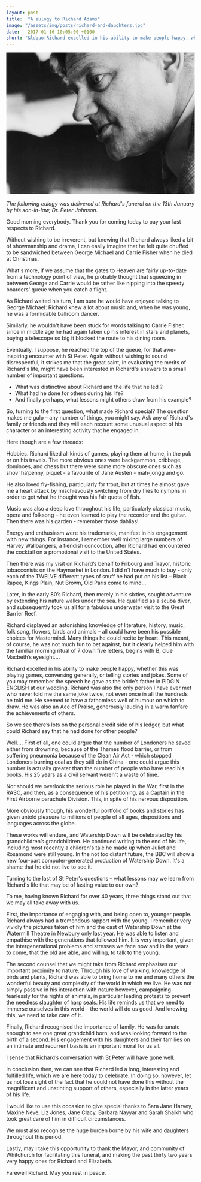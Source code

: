 ```yaml
---
layout: post
title:  "A eulogy to Richard Adams"
image: "/assets/img/posts/richard-and-daughters.jpg"
date:   2017-01-16 10:05:00 +0100
short: "&ldquo;Richard excelled in his ability to make people happy, whether this was playing games, conversing generally, or telling stories and jokes.&rdquo;"
---
```


![Richard Adams](/assets/img/posts/richard-1.jpg)

_The following eulogy was delivered at Richard's funeral on the 13th January by his son-in-law, Dr. Peter Johnson._

Good morning everybody. Thank you for coming today to pay your last respects to Richard.

Without wishing to be irreverent, but knowing that Richard always liked a bit of showmanship and drama, I can easily imagine that he felt quite chuffed to be sandwiched between George Michael and Carrie Fisher  when he died at Christmas. 

What's more, if we assume that the gates to Heaven are fairly up-to-date from a technology point of view, he probably thought that squeezing in between George and Carrie would be rather like nipping into the speedy boarders' queue when you catch a flight. 

As Richard waited his turn, I am sure he would have enjoyed talking to George Michael: Richard knew a lot about music and, when he was young, he was a formidable ballroom dancer. 

Similarly, he wouldn't have been stuck for words talking to Carrie Fisher, since in middle age he had again taken up his interest in stars and planets, buying a telescope so big it blocked the route to his dining room.
	
Eventually, I suppose, he reached the top of the queue, for that awe-inspiring encounter with St Peter. Again without wishing to sound disrespectful, it strikes me that the great saint, in evaluating the merits of Richard's life, might have been interested in Richard's answers to a small number of important questions.

+ What was distinctive about Richard and the life that he led ?
+ What had he done for others during his life? 
+ And finally perhaps, what lessons might others draw from his example?

So, turning to the first question, what made Richard special? The question makes me gulp – any number of things, you might say. Ask any of Richard's family or friends and they will each recount some unusual aspect of his character or an interesting activity that he engaged in. 

Here though are a few threads:

Hobbies. Richard liked all kinds of games, playing them at home, in the pub or on his travels. The more obvious ones were backgammon, cribbage, dominoes, and chess but there were some more obscure ones such as shov&rsquo; ha&rsquo;penny, piquet - a favourite of Jane Austen - mah-jongg and go. 

He also loved fly-fishing, particularly for trout, but at times he almost gave me a heart attack by mischievously switching from dry flies to nymphs in order to get what he thought was his fair quota of fish. 

Music was also a deep love throughout his life, particularly classical music, opera and folksong – he even learned to play the recorder and the guitar. Then there was his garden - remember those dahlias!

Energy and enthusiasm were his trademarks, manifest in his engagement with new things. For instance, I remember well mixing large numbers of Harvey Wallbangers, a fiendish concoction, after Richard had encountered the cocktail on a promotional visit to the United States. 

Then there was my visit on Richard&rsquo;s behalf to Fribourg and Trayor, historic tobacconists on the Haymarket in London. I did n't have much to buy  -  only each of the TWELVE different types of snuff he had put on his list – Black Rapee, Kings Plain, Nut Brown, Old Paris come to mind...

Later, in the early 80&rsquo;s Richard, then merely in his sixties, sought adventure by extending his nature walks under the sea. He qualified as a scuba diver, and subsequently took us all for a fabulous underwater visit to the Great Barrier Reef.

Richard displayed an astonishing knowledge of literature, history, music, folk song, flowers, birds and animals – all could have been his possible choices for Mastermind. Many things he could recite by heart. This meant, of course, he was not much fun to bet against, but it  clearly helped him with the familiar morning ritual of 7 down five letters, begins with B, clue Macbeth&rsquo;s eyesight....

Richard excelled in his ability to make people happy, whether this was playing games, conversing generally, or telling stories and jokes. Some of you may remember the speech he gave as the bride&rsquo;s father in PIDGIN ENGLISH at our wedding. Richard was also the only person I have ever met who never told me the same joke twice, not even once in all the hundreds he told me. He seemed to have a fathomless well of humour on which to draw. He was also an Ace of Praise, generously lauding in a warm fanfare the achievements of others.

So we see there&rsquo;s lots on the personal credit side of his ledger, but what could Richard say that he had done for other people?

Well.... First of all, one could argue that the number of Londoners he saved either from drowning, because of the Thames flood barrier, or from suffering pneumonia because of the Clean Air Act  -  which stopped Londoners burning coal as they still do in China  -  one could argue this number is actually greater than the number of people who have read his books. His 25 years as a civil servant weren't a waste of time. 

Nor should we overlook the serious role he played in the War, first in the RASC, and then, as a consequence of his petitioning, as a Captain in the First Airborne parachute Division. This, in spite of his nervous disposition.

More obviously though, his wonderful portfolio of books and stories has given untold pleasure to millions of people of all ages, dispositions and languages across the globe.

These works will endure, and Watership Down will be celebrated by his grandchildren&rsquo;s grandchildren.  He continued writing to the end of his life, including most recently a children's tale he made up when Juliet and Rosamond were still young. In the not too distant future, the BBC will show a new four-part computer-generated production of Watership Down. It's a shame that he did not live to see it.

Turning to the last of St Peter's questions – what lessons may we learn from Richard's life that may be of lasting value to our own?

To me, having known Richard for over 40 years, three things stand out that we may all take away with us.

First, the importance of engaging with, and being open to, younger people. Richard always had a tremendous rapport with the young. I remember very vividly the pictures taken of him and the cast of Watership Down at the Watermill Theatre in Newbury only last year. He was able to listen and empathise with the generations that followed him. It is very important, given the intergenerational problems and stresses we face now and in the years to come, that the old are able, and willing, to talk to the young. 

The second counsel that we might take from Richard emphasises our important proximity to nature. Through his love of walking, knowledge of birds and plants, Richard was able to bring home to me and many others the wonderful beauty and complexity of the world in which we live. He was not simply passive in his interaction with nature however, campaigning fearlessly for the rights of animals, in particular leading protests to prevent the needless slaughter of harp seals. His life reminds us that we need to immerse ourselves in this world – the world will do us good. And knowing this, we need to take care of it.

Finally, Richard recognised the importance of family. He was fortunate enough to see one great grandchild born, and was looking forward to the birth of a second. His engagement with his daughters and their families on an intimate and recurrent basis is an important moral for us all.

I sense that Richard&rsquo;s conversation with St Peter will have gone well.

In conclusion then, we can see that Richard led a long, interesting and fulfilled life, which we are here today to celebrate. In doing so, however, let us not lose sight of the fact that he could not have done this without the magnificent and unstinting support of others, especially in the latter years of his life. 

I would like to use this occasion to give special thanks to Sara Jane Harvey, Maxine Neve, Liz Jones, Jane Clacy, Barbara Nayyar and Sarah Shaikh who took great care of him in difficult circumstances. 

We must also recognise the huge burden borne by his wife and daughters throughout this period. 

Lastly, may I take this opportunity to thank the Mayor, and community of Whitchurch for facilitating this funeral, and making the past thirty two years very happy ones for Richard and Elizabeth.

Farewell Richard. May you rest in peace.

